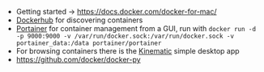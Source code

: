 * Getting started -> https://docs.docker.com/docker-for-mac/
* [Dockerhub](https://hub.docker.com/) for discovering containers
* [Portainer](https://www.portainer.io/) for container management from a GUI, run with `docker run -d -p 9000:9000 -v /var/run/docker.sock:/var/run/docker.sock -v portainer_data:/data portainer/portainer`
* For browsing containers there is the [Kinematic](https://github.com/docker/kitematic) simple desktop app
* https://github.com/docker/docker-py
